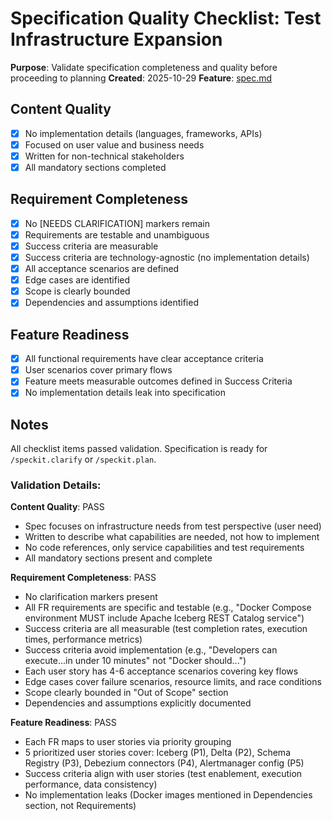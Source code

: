 # Specification Quality Checklist: Test Infrastructure Expansion

**Purpose**: Validate specification completeness and quality before proceeding to planning
**Created**: 2025-10-29
**Feature**: [spec.md](../spec.md)

## Content Quality

- [x] No implementation details (languages, frameworks, APIs)
- [x] Focused on user value and business needs
- [x] Written for non-technical stakeholders
- [x] All mandatory sections completed

## Requirement Completeness

- [x] No [NEEDS CLARIFICATION] markers remain
- [x] Requirements are testable and unambiguous
- [x] Success criteria are measurable
- [x] Success criteria are technology-agnostic (no implementation details)
- [x] All acceptance scenarios are defined
- [x] Edge cases are identified
- [x] Scope is clearly bounded
- [x] Dependencies and assumptions identified

## Feature Readiness

- [x] All functional requirements have clear acceptance criteria
- [x] User scenarios cover primary flows
- [x] Feature meets measurable outcomes defined in Success Criteria
- [x] No implementation details leak into specification

## Notes

All checklist items passed validation. Specification is ready for `/speckit.clarify` or `/speckit.plan`.

### Validation Details:

**Content Quality**: PASS
- Spec focuses on infrastructure needs from test perspective (user need)
- Written to describe what capabilities are needed, not how to implement
- No code references, only service capabilities and test requirements
- All mandatory sections present and complete

**Requirement Completeness**: PASS
- No clarification markers present
- All FR requirements are specific and testable (e.g., "Docker Compose environment MUST include Apache Iceberg REST Catalog service")
- Success criteria are all measurable (test completion rates, execution times, performance metrics)
- Success criteria avoid implementation (e.g., "Developers can execute...in under 10 minutes" not "Docker should...")
- Each user story has 4-6 acceptance scenarios covering key flows
- Edge cases cover failure scenarios, resource limits, and race conditions
- Scope clearly bounded in "Out of Scope" section
- Dependencies and assumptions explicitly documented

**Feature Readiness**: PASS
- Each FR maps to user stories via priority grouping
- 5 prioritized user stories cover: Iceberg (P1), Delta (P2), Schema Registry (P3), Debezium connectors (P4), Alertmanager config (P5)
- Success criteria align with user stories (test enablement, execution performance, data consistency)
- No implementation leaks (Docker images mentioned in Dependencies section, not Requirements)

